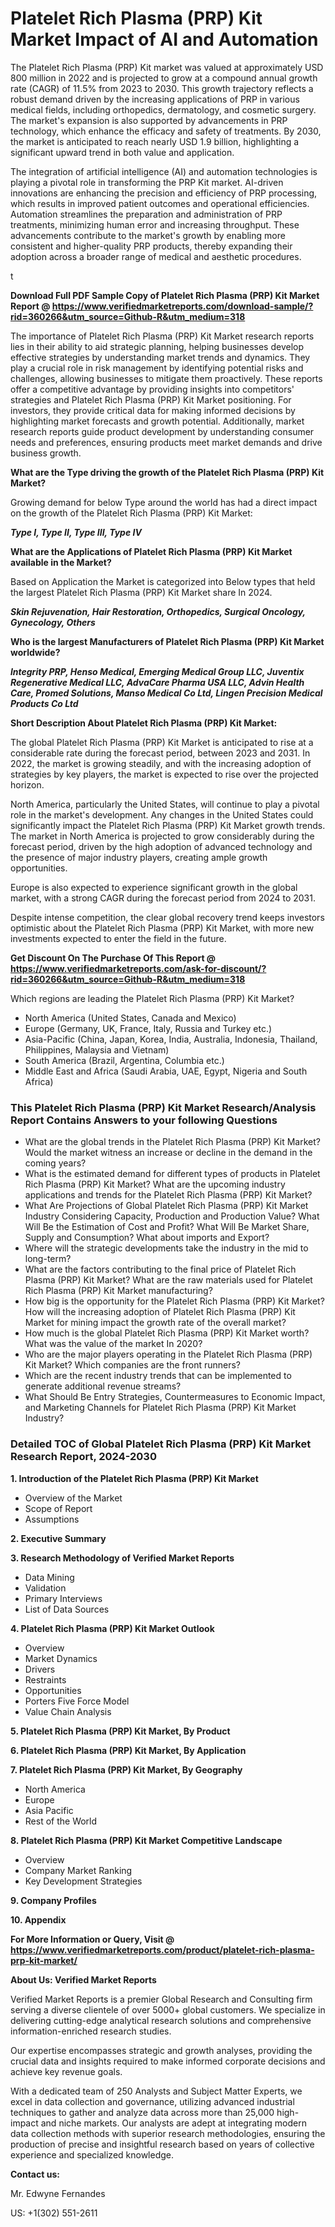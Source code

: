 <meta name="title" content="Global Platelet Rich Plasma (PRP) Kit Market Impact of AI and Automation"><meta name="description" content="The Platelet Rich Plasma (PRP) Kit market was valued at approximately USD 800 million in 2022 and is projected to grow at a compound annual growth rate (CAGR) of 11.5%"><meta name="title" content="Platelet Rich Plasma (PRP) Kit Market Size, Share, Scope, Trends, Growth, Opportunities, Analysis, Forecast"><h1>Platelet Rich Plasma (PRP) Kit Market Impact of AI and Automation</h1><p>The Platelet Rich Plasma (PRP) Kit market was valued at approximately USD 800 million in 2022 and is projected to grow at a compound annual growth rate (CAGR) of 11.5% from 2023 to 2030. This growth trajectory reflects a robust demand driven by the increasing applications of PRP in various medical fields, including orthopedics, dermatology, and cosmetic surgery. The market's expansion is also supported by advancements in PRP technology, which enhance the efficacy and safety of treatments. By 2030, the market is anticipated to reach nearly USD 1.9 billion, highlighting a significant upward trend in both value and application.</p><p>The integration of artificial intelligence (AI) and automation technologies is playing a pivotal role in transforming the PRP Kit market. AI-driven innovations are enhancing the precision and efficiency of PRP processing, which results in improved patient outcomes and operational efficiencies. Automation streamlines the preparation and administration of PRP treatments, minimizing human error and increasing throughput. These advancements contribute to the market's growth by enabling more consistent and higher-quality PRP products, thereby expanding their adoption across a broader range of medical and aesthetic procedures.</p>t</p><p id="" class=""><strong>Download Full PDF Sample Copy of Platelet Rich Plasma (PRP) Kit Market Report @ <a href="https://www.verifiedmarketreports.com/download-sample/?rid=360266&utm_source=Github-R&utm_medium=318" target="_blank">https://www.verifiedmarketreports.com/download-sample/?rid=360266&utm_source=Github-R&utm_medium=318</a></strong></p><p>The importance of&nbsp;Platelet Rich Plasma (PRP) Kit Market research reports lies in their ability to aid strategic planning, helping businesses develop effective strategies by understanding market trends and dynamics. They play a crucial role in risk management by identifying potential risks and challenges, allowing businesses to mitigate them proactively. These reports offer a competitive advantage by providing insights into competitors' strategies and Platelet Rich Plasma (PRP) Kit Market positioning. For investors, they provide critical data for making informed decisions by highlighting market forecasts and growth potential. Additionally, market research reports guide product development by understanding consumer needs and preferences, ensuring products meet market demands and drive business growth.</p><p><strong>What are the&nbsp;Type driving the growth of the Platelet Rich Plasma (PRP) Kit Market?</strong></p><p id="" class="">Growing demand for below Type around the world has had a direct impact on the growth of the Platelet Rich Plasma (PRP) Kit Market:</p><em><strong>Type I, Type II, Type III, Type IV</strong></em></p><strong>What are the&nbsp;Applications&nbsp;of Platelet Rich Plasma (PRP) Kit Market available in the Market?</strong></p><p id="" class="">Based on Application the Market is categorized into Below types that held the largest Platelet Rich Plasma (PRP) Kit Market share In 2024.</p><em><strong>Skin Rejuvenation, Hair Restoration, Orthopedics, Surgical Oncology, Gynecology, Others</strong></em></p><strong>Who is the largest Manufacturers of Platelet Rich Plasma (PRP) Kit Market worldwide?</strong></p><p><em><strong>lntegrity PRP, Henso Medical, Emerging Medical Group LLC, Juventix Regenerative Medical LLC, AdvaCare Pharma USA LLC, Advin Health Care, Promed Solutions, Manso Medical Co Ltd, Lingen Precision Medical Products Co Ltd</strong></em></p><p id="" class=""><strong>Short Description About Platelet Rich Plasma (PRP) Kit Market:</strong></p><p>The global Platelet Rich Plasma (PRP) Kit Market is anticipated to rise at a considerable rate during the forecast period, between 2023 and 2031. In 2022, the market is growing steadily, and with the increasing adoption of strategies by key players, the market is expected to rise over the projected horizon.</p><p>North America, particularly the United States, will continue to play a pivotal role in the market's development. Any changes in the United States could significantly impact the Platelet Rich Plasma (PRP) Kit Market growth trends. The market in North America is projected to grow considerably during the forecast period, driven by the high adoption of advanced technology and the presence of major industry players, creating ample growth opportunities.</p><p>Europe is also expected to experience significant growth in the global market, with a strong CAGR during the forecast period from 2024 to 2031.</p><p>Despite intense competition, the clear global recovery trend keeps investors optimistic about the Platelet Rich Plasma (PRP) Kit Market, with more new investments expected to enter the field in the future.</p><p id="" class=""><strong>Get Discount On The Purchase Of This Report @ <a href="https://www.verifiedmarketreports.com/ask-for-discount/?rid=360266&utm_source=Github-R&utm_medium=318" target="_blank">https://www.verifiedmarketreports.com/ask-for-discount/?rid=360266&utm_source=Github-R&utm_medium=318</a></strong></p>Which regions are leading the Platelet Rich Plasma (PRP) Kit Market?</p><ul><li>North America (United States, Canada and Mexico)</li><li>Europe (Germany, UK, France, Italy, Russia and Turkey etc.)</li><li>Asia-Pacific (China, Japan, Korea, India, Australia, Indonesia, Thailand, Philippines, Malaysia and Vietnam)</li><li>South America (Brazil, Argentina, Columbia etc.)</li><li>Middle East and Africa (Saudi Arabia, UAE, Egypt, Nigeria and South Africa)</li></ul><h3 id="" class="">This Platelet Rich Plasma (PRP) Kit Market Research/Analysis Report Contains Answers to your following Questions</h3><ul><li>What are the global trends in the Platelet Rich Plasma (PRP) Kit Market? Would the market witness an increase or decline in the demand in the coming years?</li><li>What is the estimated demand for different types of products in Platelet Rich Plasma (PRP) Kit Market? What are the upcoming industry applications and trends for the Platelet Rich Plasma (PRP) Kit Market?</li><li>What Are Projections of Global Platelet Rich Plasma (PRP) Kit Market Industry Considering Capacity, Production and Production Value? What Will Be the Estimation of Cost and Profit? What Will Be Market Share, Supply and Consumption? What about imports and Export?</li><li>Where will the strategic developments take the industry in the mid to long-term?</li><li>What are the factors contributing to the final price of Platelet Rich Plasma (PRP) Kit Market? What are the raw materials used for Platelet Rich Plasma (PRP) Kit Market manufacturing?</li><li>How big is the opportunity for the Platelet Rich Plasma (PRP) Kit Market? How will the increasing adoption of Platelet Rich Plasma (PRP) Kit Market for mining impact the growth rate of the overall market?</li><li>How much is the global Platelet Rich Plasma (PRP) Kit Market worth? What was the value of the market In 2020?</li><li>Who are the major players operating in the Platelet Rich Plasma (PRP) Kit Market? Which companies are the front runners?</li><li>Which are the recent industry trends that can be implemented to generate additional revenue streams?</li><li>What Should Be Entry Strategies, Countermeasures to Economic Impact, and Marketing Channels for Platelet Rich Plasma (PRP) Kit Market Industry?</li></ul><h3 id="" class="">Detailed TOC of Global Platelet Rich Plasma (PRP) Kit Market Research Report, 2024-2030</h3><p id="" class=""><strong>1. Introduction of the Platelet Rich Plasma (PRP) Kit Market</strong></p><ul><li>Overview of the Market</li><li>Scope of Report</li><li>Assumptions</li></ul><p id="" class=""><strong>2. Executive Summary</strong></p><p id="" class=""><strong>3. Research Methodology of Verified Market Reports</strong></p><ul><li>Data Mining</li><li>Validation</li><li>Primary Interviews</li><li>List of Data Sources</li></ul><p id="" class=""><strong>4. Platelet Rich Plasma (PRP) Kit Market Outlook</strong></p><ul><li>Overview</li><li>Market Dynamics</li><li>Drivers</li><li>Restraints</li><li>Opportunities</li><li>Porters Five Force Model</li><li>Value Chain Analysis</li></ul><p id="" class=""><strong>5. Platelet Rich Plasma (PRP) Kit Market, By Product</strong></p><p id="" class=""><strong>6. Platelet Rich Plasma (PRP) Kit Market, By Application</strong></p><p id="" class=""><strong>7. Platelet Rich Plasma (PRP) Kit Market, By Geography</strong></p><ul><li>North America</li><li>Europe</li><li>Asia Pacific</li><li>Rest of the World</li></ul><p id="" class=""><strong>8. Platelet Rich Plasma (PRP) Kit Market Competitive Landscape</strong></p><ul><li>Overview</li><li>Company Market Ranking</li><li>Key Development Strategies</li></ul><p id="" class=""><strong>9. Company Profiles</strong></p><p id="" class=""><strong>10. Appendix</strong></p><p id="" class=""><strong>For More Information or Query, Visit @ <a href="https://www.verifiedmarketreports.com/product/platelet-rich-plasma-prp-kit-market/" target="_blank">https://www.verifiedmarketreports.com/product/platelet-rich-plasma-prp-kit-market/</a></strong></p><p id="" class=""><strong>About Us: Verified Market Reports</strong></p><p id="" class="">Verified Market Reports is a premier Global Research and Consulting firm serving a diverse clientele of over 5000+ global customers. We specialize in delivering cutting-edge analytical research solutions and comprehensive information-enriched research studies.</p><p id="" class="">Our expertise encompasses strategic and growth analyses, providing the crucial data and insights required to make informed corporate decisions and achieve key revenue goals.</p><p id="" class="">With a dedicated team of 250 Analysts and Subject Matter Experts, we excel in data collection and governance, utilizing advanced industrial techniques to gather and analyze data across more than 25,000 high-impact and niche markets. Our analysts are adept at integrating modern data collection methods with superior research methodologies, ensuring the production of precise and insightful research based on years of collective experience and specialized knowledge.</p><p id="" class=""><strong>Contact us:</strong></p><p id="" class="">Mr. Edwyne Fernandes</p><p id="" class="">US: +1(302) 551-2611</p>